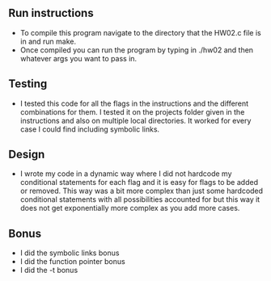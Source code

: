 ## Run instructions
- To compile this program navigate to the directory that the HW02.c file is in and run make.
- Once compiled you can run the program by typing in ./hw02 and then whatever args you want to pass in. 

## Testing
- I tested this code for all the flags in the instructions and the different combinations for them. I tested it on the projects folder
given in the instructions and also on multiple local directories. It worked for every case I could find including symbolic links. 

## Design
- I wrote my code in a dynamic way where I did not hardcode my conditional statements for each flag and it is easy for flags to be 
added or removed. This way was a bit more complex than just some hardcoded conditional statements with all possibilities accounted for
but this way it does not get exponentially more complex as you add more cases. 

## Bonus
- I did the symbolic links bonus
- I did the function pointer bonus
- I did the -t bonus
